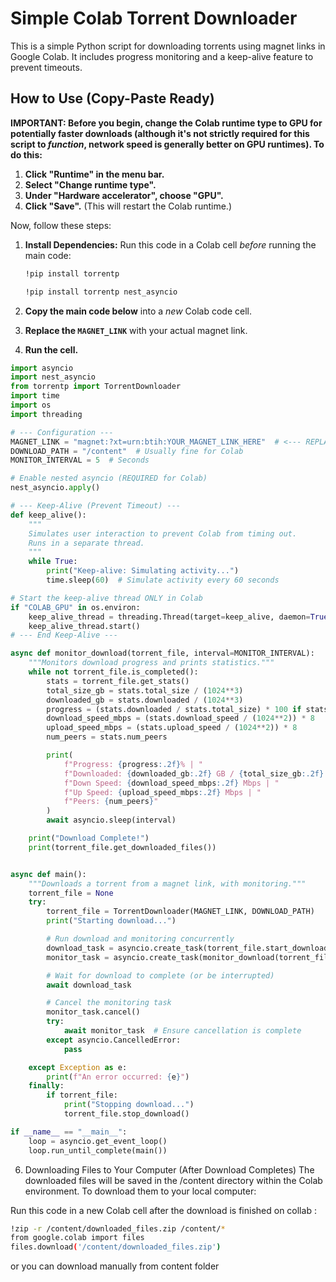 # Simple Colab Torrent Downloader

This is a simple Python script for downloading torrents using magnet links in Google Colab. It includes progress monitoring and a keep-alive feature to prevent timeouts.

## How to Use (Copy-Paste Ready)


**IMPORTANT: Before you begin, change the Colab runtime type to GPU for potentially faster downloads (although it's not strictly required for this script to *function*, network speed is generally better on GPU runtimes).  To do this:**

1.  **Click "Runtime" in the menu bar.**
2.  **Select "Change runtime type".**
3.  **Under "Hardware accelerator", choose "GPU".**
4.  **Click "Save".**  (This will restart the Colab runtime.)

Now, follow these steps:

1.  **Install Dependencies:** Run this code in a Colab cell *before* running the main code:

     ```bash
    !pip install torrentp
    ```

    ```bash
    !pip install torrentp nest_asyncio
    ```

3.  **Copy the main code below** into a *new* Colab code cell.
4.  **Replace the `MAGNET_LINK`** with your actual magnet link.
5.  **Run the cell.**

```python
import asyncio
import nest_asyncio
from torrentp import TorrentDownloader
import time
import os
import threading

# --- Configuration ---
MAGNET_LINK = "magnet:?xt=urn:btih:YOUR_MAGNET_LINK_HERE"  # <--- REPLACE THIS!
DOWNLOAD_PATH = "/content"  # Usually fine for Colab
MONITOR_INTERVAL = 5  # Seconds

# Enable nested asyncio (REQUIRED for Colab)
nest_asyncio.apply()

# --- Keep-Alive (Prevent Timeout) ---
def keep_alive():
    """
    Simulates user interaction to prevent Colab from timing out.
    Runs in a separate thread.
    """
    while True:
        print("Keep-alive: Simulating activity...")
        time.sleep(60)  # Simulate activity every 60 seconds

# Start the keep-alive thread ONLY in Colab
if "COLAB_GPU" in os.environ:
    keep_alive_thread = threading.Thread(target=keep_alive, daemon=True)
    keep_alive_thread.start()
# --- End Keep-Alive ---

async def monitor_download(torrent_file, interval=MONITOR_INTERVAL):
    """Monitors download progress and prints statistics."""
    while not torrent_file.is_completed():
        stats = torrent_file.get_stats()
        total_size_gb = stats.total_size / (1024**3)
        downloaded_gb = stats.downloaded / (1024**3)
        progress = (stats.downloaded / stats.total_size) * 100 if stats.total_size else 0
        download_speed_mbps = (stats.download_speed / (1024**2)) * 8
        upload_speed_mbps = (stats.upload_speed / (1024**2)) * 8
        num_peers = stats.num_peers

        print(
            f"Progress: {progress:.2f}% | "
            f"Downloaded: {downloaded_gb:.2f} GB / {total_size_gb:.2f} GB | "
            f"Down Speed: {download_speed_mbps:.2f} Mbps | "
            f"Up Speed: {upload_speed_mbps:.2f} Mbps | "
            f"Peers: {num_peers}"
        )
        await asyncio.sleep(interval)

    print("Download Complete!")
    print(torrent_file.get_downloaded_files())


async def main():
    """Downloads a torrent from a magnet link, with monitoring."""
    torrent_file = None
    try:
        torrent_file = TorrentDownloader(MAGNET_LINK, DOWNLOAD_PATH)
        print("Starting download...")

        # Run download and monitoring concurrently
        download_task = asyncio.create_task(torrent_file.start_download())
        monitor_task = asyncio.create_task(monitor_download(torrent_file))

        # Wait for download to complete (or be interrupted)
        await download_task

        # Cancel the monitoring task
        monitor_task.cancel()
        try:
            await monitor_task  # Ensure cancellation is complete
        except asyncio.CancelledError:
            pass

    except Exception as e:
        print(f"An error occurred: {e}")
    finally:
        if torrent_file:
            print("Stopping download...")
            torrent_file.stop_download()

if __name__ == "__main__":
    loop = asyncio.get_event_loop()
    loop.run_until_complete(main())

`````````````````````````````````

6.  Downloading Files to Your Computer (After Download Completes)
    The downloaded files will be saved in the /content directory within the Colab environment. To download them to your local computer:

Run this code in a new Colab cell after the download is finished on collab :

 ```bash
!zip -r /content/downloaded_files.zip /content/*
from google.colab import files
files.download('/content/downloaded_files.zip')
```

or you can download manually from content folder
